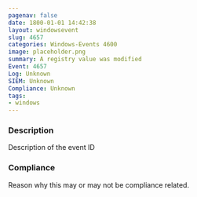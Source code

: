 ```yaml
---
pagenav: false
date: 1800-01-01 14:42:38
layout: windowsevent
slug: 4657
categories: Windows-Events 4600
image: placeholder.png
summary: A registry value was modified
Event: 4657
Log: Unknown
SIEM: Unknown
Compliance: Unknown
tags:
- windows
---
```


### Description

Description of the event ID

### Compliance

Reason why this may or may not be compliance related.
